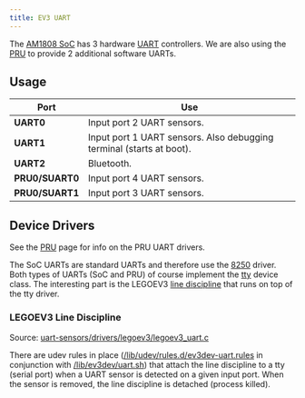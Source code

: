 ```yaml
---
title: EV3 UART
---
```


The [AM1808 SoC](../ev3-processor) has 3 hardware [UART](https://en.wikipedia.org/wiki/Universal_asynchronous_receiver/transmitter) controllers. We are also using the [PRU](../ev3-pru) to provide 2 additional software UARTs.

## Usage

Port | Use
-----|----
__UART0__ | Input port 2 UART sensors.
__UART1__ | Input port 1 UART sensors. Also debugging terminal (starts at boot).
__UART2__ | Bluetooth.
__PRU0/SUART0__ | Input port 4 UART sensors.
__PRU0/SUART1__ | Input port 3 UART sensors.


## Device Drivers

See the [PRU](../ev3-pru) page for info on the PRU UART drivers.

The SoC UARTs are standard UARTs and therefore use the [8250](https://github.com/ev3dev/ev3dev-kernel/tree/uart-sensors/drivers/tty/serial/8250) driver. Both types of UARTs (SoC and PRU) of course implement the [tty](https://github.com/ev3dev/ev3dev-kernel/tree/uart-sensors/drivers/tty) device class. The interesting part is the LEGOEV3 [line discipline](https://github.com/ev3dev/ev3dev-kernel/blob/uart-sensors/Documentation/serial/tty.txt) that runs on top of the tty driver.

### LEGOEV3 Line Discipline
Source: [uart-sensors/drivers/legoev3/legoev3_uart.c](https://github.com/ev3dev/ev3dev-kernel/blob/uart-sensors/drivers/legoev3/legoev3_uart.c)

There are udev rules in place ([/lib/udev/rules.d/ev3dev-uart.rules](https://github.com/ev3dev/ev3dev-base/blob/master/debian/ev3dev-uart.udev) in conjunction with [/lib/ev3dev/uart.sh](https://github.com/ev3dev/ev3dev-base/blob/master/usr/lib/ev3dev/uart.sh)) that attach the line discipline to a tty (serial port) when a UART sensor is detected on a given input port. When the sensor is removed, the line discipline is detached (process killed). 